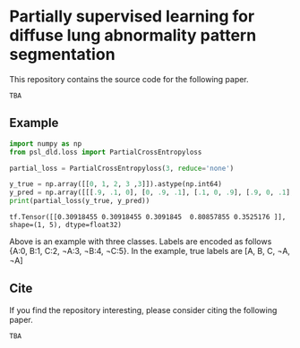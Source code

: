 # Partially supervised learning for diffuse lung abnormality pattern segmentation

This repository contains the source code for the following paper.

`TBA`


## Example
```python
import numpy as np
from psl_dld.loss import PartialCrossEntropyloss

partial_loss = PartialCrossEntropyloss(3, reduce='none')

y_true = np.array([[0, 1, 2, 3 ,3]]).astype(np.int64)
y_pred = np.array([[[.9, .1, 0], [0, .9, .1], [.1, 0, .9], [.9, 0, .1], [.1, 0, .9]]]).astype(np.float32)
print(partial_loss(y_true, y_pred))
```

```output
tf.Tensor([[0.30918455 0.30918455 0.3091845  0.80857855 0.3525176 ]], shape=(1, 5), dtype=float32)
```

Above is an example with three classes.
Labels are encoded as follows {A:0, B:1, C:2, ¬A:3, ¬B:4, ¬C:5}.
In the example, true labels are [A, B, C, ¬A, ¬A]


## Cite
If you find the repository interesting, please consider citing the following paper.

```
TBA
```